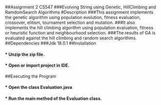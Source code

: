 ##Assignment 2 CS547
###Evolving String using Genetic, HillClimbing and RamdomSearch Algorithms
#Description
###This assignment implements the genetic algorithm using population evolution, fitness evaluation, crossover, elitism, tournament selection and mutation. 
###It also implements the hill climbing algorithm using population evaluation, fitness or heuristic function and neighbourhood selection.
###The results of GA is evaluated against the hill climbing and random search algorithms.
##Dependencies
###Jdk 18.0.1
##Installation
#### * Unzip the zip file.
#### * Open or import project in IDE.
##Executing the Program
#### * Open the class Evaluation.java
#### * Run the main method of the Evaluation class.
